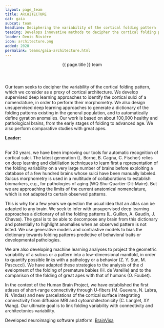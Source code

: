 ```yaml
---
layout: page_team
title: ARCHITECTURE
cat: gaia
subcat: team
headline: Deciphering the variability of the cortical folding pattern
teasing: Develops innovative methods to decipher the cortical folding pattern and perform automatic sulcus recognition, based on the use of machine learning and artificial intelligence techniques to infer dictionaries of tractable local polymorphisms supposed to provide a good proxy to the architectural segregation of populations. 
leader: Denis Rivière
icon: architecture.png
added: 2020
permalink: teams/gaia-architecture.html
---
```



<!-- Banner -->
<section id="banner">
<div class="content">
  <header><p>{{ page.title }} team</p></header>
  <p>
  ​​Our team seeks to decipher the variability of the cortical folding pattern, which we consider as a proxy of cortical architecture. We develop supervised deep learning approaches to identify the cortical sulci of a nomenclature, in order to perform their morphometry. We also design unsupervised deep learning approaches to generate a dictionary of the folding patterns existing in the general population, and to automatically define gyration anomalies. Our work is based on about 100,000 healthy and pathological brains, from the early stages of folding to advanced age. We also perform comparative studies with great apes.
  </p>
  <p>
    <b> Leader: </b>
    <script>mail2("{{page.leader | replace: " ", "." | downcase}}", "cea", 3, "", "{{page.leader}}")</script>
  </p>
</div>
<span class="image object">
  <img src="{{site.url}}{{site.baseurl}}/images/labs/{{page.icon}}" alt="" />
</span>
</section>

<!-- Content -->
<br>
For 30 years, we have been improvi​​ng our tools for automatic recognition of cortical sulci. The latest generation (L. Borne, B. Cagna, C. Fischer) relies on deep learning and distillation techniques to learn first a representation of the folding variability on a very large number of brains before exploiting a database of a few hundred brains whose sulci have been manually labeled. Sulcus morphometry is used in a multitude of collaborations to establish biomarkers, e.g., for pathologies of aging (WQ Shu-Quartier-Dit-Maire). But we are approaching the limits of the current anatomical nomenclature, which is not adapted to certain observed patterns.

This is why for a few years we question the usual idea that an atlas can be adapted to any brain. We seek to infer with unsupervised deep learning approaches a dictionary of all the folding patterns (L. Guillon, A. Gaudin, J. Chavas). The goal is to be able to decompose any brain from this dictionary and potentially to highlight anomalies when an observed pattern is not listed. We use generative models and contrastive models to bias the dictionary towards folding patterns predictive of behavioral traits or developmental ​​​pathologies.

We are also developing machine learning analyses to project the geometric variability of a sulcus or a pattern into a low-dimensional manifold, in order to quantify possible links with a pathology or a behavior (Z. Y. Sun, M. Pascucci). We have adapted these strategies to the analysis of the d​​evelopment of the folding of premature babies (H. de Vareille) and to the comparison of the folding of great apes with that of humans (O. Foubet).

In the context of the Human Brain Project, we have established the first atlases of short-range connectivity through U-fibers (M. Guevara, N. Labra, N. Vindas) and new parcellations of the cortical surface integrating connectivity from diffusion MRI and cytoarchitectonicity (C. Langlet, XY Wang). Our ultimate goal is to link folding variability with connectivity and architectonics variability.​

<bf>Developed neuroimaging software platform:</bf> [BrainVisa](https://brainvisa.info/web)
